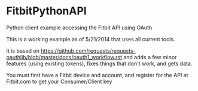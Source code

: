 FitbitPythonAPI
===============

Python client example accessing the Fitbit API using OAuth  

This is a working example as of 5/21/2014 that uses all current tools. 

It is based on https://github.com/requests/requests-oauthlib/blob/master/docs/oauth1_workflow.rst and adds a few minor features (using existing tokens), fixes things that don't work, and gets data. 

You must first have a Fitbit device and account, and register for the API at Fitbit.com to get your Consumer/Client key
